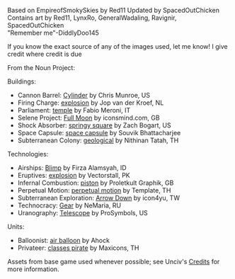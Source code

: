 Based on EmpireofSmokySkies by Red11
Updated by SpacedOutChicken    
Contains art by Red11, LynxRo, GeneralWadaling, Ravignir, SpacedOutChicken    
"Remember me"-DiddlyDoo145

If you know the exact source of any of the images used, let me know! I give credit where credit is due

From the Noun Project:

Buildings:
* Cannon Barrel: [Cylinder](https://thenounproject.com/term/cylinder/146124/) by Chris Munroe, US
* Firing Charge: [explosion](https://thenounproject.com/term/explosion/8021/) by Jop van der Kroef, NL
* Parliament: [temple](https://thenounproject.com/term/temple/28256/) by Fabio Meroni, IT 
* Selene Project: [Full Moon](https://thenounproject.com/term/full-moon/73076/) by iconsmind.com, GB
* Shock Absorber: [springy square](https://thenounproject.com/term/springy-square/2937134/) by Zach Bogart, US
* Space Capsule: [space capsule](https://thenounproject.com/term/space-capsule/517951/) by Souvik Bhattacharjee
* Subterranean Colony: [geological](https://thenounproject.com/term/geological/2631469/) by Nithinan Tatah, TH

Technologies:
* Airships: [Blimp](https://thenounproject.com/term/blimp/3337681/) by Firza Alamsyah, ID
* Eruptives: [explosion](https://thenounproject.com/term/explosion/3679623/) by Vectorstall, PK
* Infernal Combustion: [piston](https://thenounproject.com/term/piston/1224/) by Proletkult Graphik, GB
* Perpetual Motion: [perpetual motion](https://thenounproject.com/term/perpetual-motion/2078464/) by Template, TH
* Subterranean Exploration: [Arrow Down](https://thenounproject.com/term/arrow-down/1168276/) by icon4yu, TW
* Technocracy: [Gear](https://thenounproject.com/term/gear/2481304/) by NeMaria, RU
* Uranography: [Telescope](https://thenounproject.com/term/telescope/1976706/) by ProSymbols, US

Units:
* Balloonist: [air balloon](https://thenounproject.com/term/air-balloon/3601274/) by Ahock
* Privateer: [classes pirate](https://thenounproject.com/term/classes-pirate/2360009/) by Maxicons, TH

Assets from base game used whenever possible; see Unciv's [Credits](https://github.com/yairm210/Unciv/blob/master/docs/Credits.md) for more information.